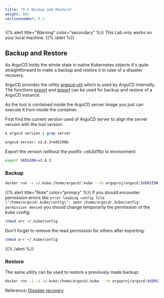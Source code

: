```yaml
---
title: "9.2 Backup and Restore"
weight: 902
sectionnumber: 9.2
---
```


{{% alert title="Warning" color="secondary" %}}
This Lab only works on your local machine.
{{% /alert %}}


## Backup and Restore

As ArgoCD holds the whole state in native Kubernetes objects it's quite straightforward to make a backup and restore it in case of a disaster recovery.

ArgoCD provides the utility [argocd-util](https://argoproj.github.io/argo-cd/operator-manual/server-commands/argocd-util) which is used by ArgoCD internally. The functions [export](https://argoproj.github.io/argo-cd/operator-manual/server-commands/argocd-util_export) and [import](https://argoproj.github.io/argo-cd/operator-manual/server-commands/argocd-util_import) can be used for backup and restore of a ArgoCD instance.

As the tool is contained inside the ArgoCD server image you just can execute it from inside the container.

First find the current version used of ArgoCD server to align the server version with the tool version:

```bash
$ argocd version | grep server

argocd-server: v2.6.3+e05298b
```

Export the version (without the postfix +eb3d1fb) to environment:

```bash
export VERSION=v2.6.3
```


### Backup

```bash
docker run -v ~/.kube:/home/argocd/.kube --rm argoproj/argocd:$VERSION argocd admin export > backup.yaml
```

{{% alert title="Note" color="primary" %}}
If you should encounter permission errors like `error loading config file \"/home/argocd/.kube/config\": open /home/argocd/.kube/config: permission denied` you should change temporarily the permission of the kube config:

```bash
chmod o+r ~/.kube/config
```

Don't forget to remove the read permission for others after exporting:
```bash
chmod o-r ~/.kube/config
```
{{% /alert %}}


### Restore

The same utility can be used to restore a previously made backup:

```bash
docker run -i -v ~/.kube:/home/argocd/.kube --rm argoproj/argocd:$VERSION argocd admin import - < backup.yaml
```

Reference: [Disaster recovery](https://argoproj.github.io/argo-cd/operator-manual/disaster_recovery/)
